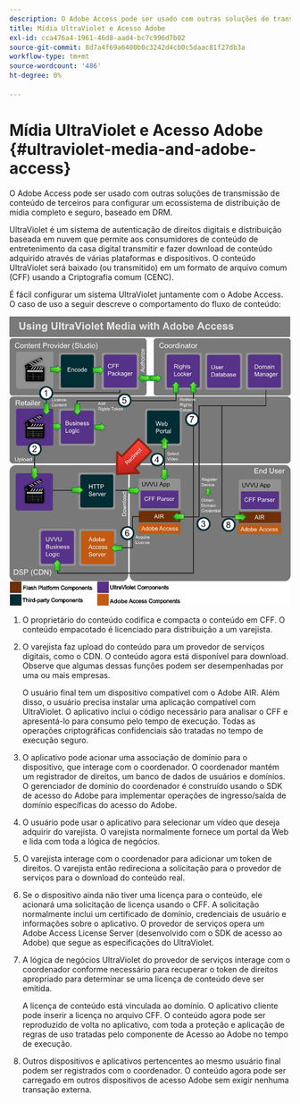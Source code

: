 ```yaml
---
description: O Adobe Access pode ser usado com outras soluções de transmissão de conteúdo de terceiros para configurar um ecossistema de distribuição de mídia completo e seguro, baseado em DRM.
title: Mídia UltraViolet e Acesso Adobe
exl-id: cca476a4-1961-46d8-aad4-bc7c996d7b02
source-git-commit: 8d7a4f69a6400b0c3242d4cb0c5daac81f27db3a
workflow-type: tm+mt
source-wordcount: '486'
ht-degree: 0%

---
```


# Mídia UltraViolet e Acesso Adobe {#ultraviolet-media-and-adobe-access}

O Adobe Access pode ser usado com outras soluções de transmissão de conteúdo de terceiros para configurar um ecossistema de distribuição de mídia completo e seguro, baseado em DRM.

UltraViolet é um sistema de autenticação de direitos digitais e distribuição baseada em nuvem que permite aos consumidores de conteúdo de entretenimento da casa digital transmitir e fazer download de conteúdo adquirido através de várias plataformas e dispositivos. O conteúdo UltraViolet será baixado (ou transmitido) em um formato de arquivo comum (CFF) usando a Criptografia comum (CENC).

É fácil configurar um sistema UltraViolet juntamente com o Adobe Access. O caso de uso a seguir descreve o comportamento do fluxo de conteúdo:

<!--<a id="fig_cxy_dc2_44"></a>-->

![](assets/AdobeUV_web.png)

1. O proprietário do conteúdo codifica e compacta o conteúdo em CFF. O conteúdo empacotado é licenciado para distribuição a um varejista.
1. O varejista faz upload do conteúdo para um provedor de serviços digitais, como o CDN. O conteúdo agora está disponível para download. Observe que algumas dessas funções podem ser desempenhadas por uma ou mais empresas.

   O usuário final tem um dispositivo compatível com o Adobe AIR. Além disso, o usuário precisa instalar uma aplicação compatível com UltraViolet. O aplicativo inclui o código necessário para analisar o CFF e apresentá-lo para consumo pelo tempo de execução. Todas as operações criptográficas confidenciais são tratadas no tempo de execução seguro.
1. O aplicativo pode acionar uma associação de domínio para o dispositivo, que interage com o coordenador. O coordenador mantém um registrador de direitos, um banco de dados de usuários e domínios. O gerenciador de domínio do coordenador é construído usando o SDK de acesso do Adobe para implementar operações de ingresso/saída de domínio específicas do acesso do Adobe.
1. O usuário pode usar o aplicativo para selecionar um vídeo que deseja adquirir do varejista. O varejista normalmente fornece um portal da Web e lida com toda a lógica de negócios.
1. O varejista interage com o coordenador para adicionar um token de direitos. O varejista então redireciona a solicitação para o provedor de serviços para o download do conteúdo real.
1. Se o dispositivo ainda não tiver uma licença para o conteúdo, ele acionará uma solicitação de licença usando o CFF. A solicitação normalmente inclui um certificado de domínio, credenciais de usuário e informações sobre o aplicativo. O provedor de serviços opera um Adobe Access License Server (desenvolvido com o SDK de acesso ao Adobe) que segue as especificações do UltraViolet.
1. A lógica de negócios UltraViolet do provedor de serviços interage com o coordenador conforme necessário para recuperar o token de direitos apropriado para determinar se uma licença de conteúdo deve ser emitida.

   A licença de conteúdo está vinculada ao domínio. O aplicativo cliente pode inserir a licença no arquivo CFF. O conteúdo agora pode ser reproduzido de volta no aplicativo, com toda a proteção e aplicação de regras de uso tratadas pelo componente de Acesso ao Adobe no tempo de execução.
1. Outros dispositivos e aplicativos pertencentes ao mesmo usuário final podem ser registrados com o coordenador. O conteúdo agora pode ser carregado em outros dispositivos de acesso Adobe sem exigir nenhuma transação externa.
